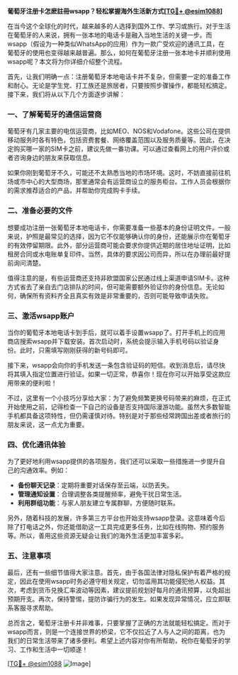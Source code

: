 **葡萄牙注册卡怎麽註冊wsapp？轻松掌握海外生活新方式[[TG💪+ @esim1088](https://t.me/s/esim1088)]**

在当今这个全球化的时代，越来越多的人选择到国外工作、学习或旅行。对于生活在葡萄牙的人来说，拥有一张本地的电话卡是融入当地生活的关键一步。而wsapp（假设为一种类似WhatsApp的应用）作为一款广受欢迎的通讯工具，在葡萄牙的使用也变得越来越普遍。那么，如何在葡萄牙注册一张本地卡并顺利使用wsapp呢？本文将为你详细介绍整个流程。

首先，让我们明确一点：注册葡萄牙本地电话卡并不复杂，但需要一定的准备工作和耐心。无论是学生党、打工族还是旅居者，只要按照步骤操作，都能轻松搞定。接下来，我们将从以下几个方面逐步讲解：

### 一、了解葡萄牙的通信运营商

葡萄牙有几家主要的电信运营商，比如MEO、NOS和Vodafone。这些公司在提供移动服务时各有特色，包括资费套餐、网络覆盖范围以及服务质量等。因此，在决定购买哪一家的SIM卡之前，建议先做一番功课。可以通过查看网上的用户评价或者咨询身边的朋友来获取信息。

如果你刚到葡萄牙不久，可能还不太熟悉当地的市场环境。这时，不妨直接前往机场或市中心的大型商场，那里通常会有运营商设立的服务柜台。工作人员会根据你的需求推荐适合的产品，并帮助你完成购卡手续。

### 二、准备必要的文件

想要成功注册一张葡萄牙本地电话卡，你需要准备一些基本的身份证明文件。一般来说，护照是最常见的选择，因为它不仅能够确认你的身份，还能展示你在葡萄牙的有效停留期限。此外，部分运营商可能会要求你提供近期的居住地址证明，比如租房合同或水电账单复印件。当然，具体的要求因公司而异，所以在办理前最好提前询问清楚。

值得注意的是，有些运营商还支持非欧盟国家公民通过线上渠道申请SIM卡。这种方式省去了亲自去门店排队的时间，但可能需要额外验证你的身份信息。无论如何，确保所有资料齐全且真实有效是非常重要的，否则可能导致申请失败。

### 三、激活wsapp账户

当你的葡萄牙本地电话卡到手后，就可以着手设置wsapp了。打开手机上的应用商店搜索wsapp并下载安装。首次启动时，系统会提示输入手机号码以验证身份。此时，只需填写刚刚获得的新号码即可。

接下来，wsapp会向你的手机发送一条包含验证码的短信。收到消息后，请尽快将其填入指定位置进行验证。如果一切正常，恭喜你！现在你可以开始享受这款应用带来的便利啦！

不过，这里有一个小技巧分享给大家：为了避免频繁更换号码带来的麻烦，在正式开始使用之前，记得检查一下自己的设备是否支持国际漫游功能。虽然大多数智能手机都具备这项特性，但仍需谨慎对待。特别是对于那些经常跨国出差或者旅行的朋友来说，这一点尤为重要。

### 四、优化通讯体验

为了更好地利用wsapp提供的各项服务，我们还可以采取一些措施进一步提升自己的沟通效率。例如：

- **备份聊天记录**：定期将重要对话保存至云端，以防丢失。
- **管理通知设置**：合理调整各类提醒频率，避免干扰日常生活。
- **利用群组功能**：与家人朋友建立专属群聊，方便随时联系。

另外，随着科技的发展，许多第三方平台也开始支持wsapp登录。这意味着今后除了打电话之外，你还能借助这一工具完成更多任务，比如在线购物、预约服务等。所以，善用这些资源无疑会让我们的海外生活更加丰富多彩。

### 五、注意事项

最后，还有一些细节值得大家注意。首先，由于各国法律对隐私保护有着严格的规定，因此在使用wsapp时务必遵守相关规定，切勿滥用其功能侵犯他人权益。其次，考虑到货币兑换汇率波动等因素，建议提前规划好每月的通讯预算，以免超出预期开支。再次，保持警惕，提防诈骗行为的发生。如果发现异常情况，应立即联系客服寻求帮助。

总而言之，葡萄牙注册卡并非难事，只要掌握了正确的方法就能轻松搞定。而对于wsapp而言，则是一个连接世界的桥梁，它不仅拉近了人与人之间的距离，也为我们的日常生活带来了诸多便利。希望上述内容对你有所帮助，祝你在葡萄牙的学习、工作和生活中一切顺遂！

[[TG💪+ @esim1088](https://t.me/s/esim1088) ![Image](https://i.postimg.cc/4NQfJmqS/Snipaste-2025-05-13-00-14-12.png)]